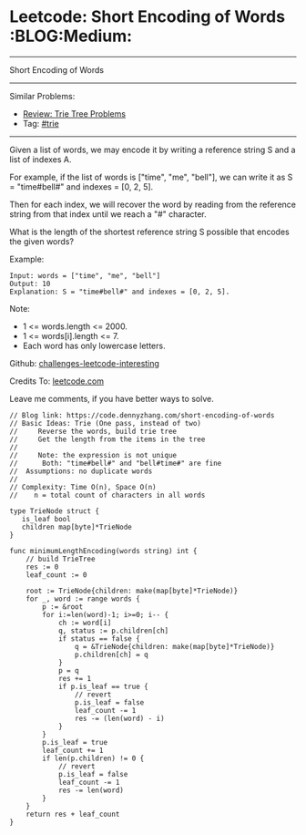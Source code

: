 # Leetcode: Short Encoding of Words     :BLOG:Medium:


---

Short Encoding of Words  

---

Similar Problems:  
-   [Review: Trie Tree Problems](https://code.dennyzhang.com/review-trie)
-   Tag: [#trie](https://code.dennyzhang.com/tag/trie)

---

Given a list of words, we may encode it by writing a reference string S and a list of indexes A.  

For example, if the list of words is ["time", "me", "bell"], we can write it as S = "time#bell#" and indexes = [0, 2, 5].  

Then for each index, we will recover the word by reading from the reference string from that index until we reach a "#" character.  

What is the length of the shortest reference string S possible that encodes the given words?  

Example:  

    Input: words = ["time", "me", "bell"]
    Output: 10
    Explanation: S = "time#bell#" and indexes = [0, 2, 5].

Note:  

-   1 <= words.length <= 2000.
-   1 <= words[i].length <= 7.
-   Each word has only lowercase letters.

Github: [challenges-leetcode-interesting](https://github.com/DennyZhang/challenges-leetcode-interesting/tree/master/short-encoding-of-words)  

Credits To: [leetcode.com](https://leetcode.com/problems/short-encoding-of-words/description/)  

Leave me comments, if you have better ways to solve.  

    // Blog link: https://code.dennyzhang.com/short-encoding-of-words
    // Basic Ideas: Trie (One pass, instead of two)
    //     Reverse the words, build trie tree
    //     Get the length from the items in the tree
    //
    //     Note: the expression is not unique
    //      Both: "time#bell#" and "bell#time#" are fine
    //  Assumptions: no duplicate words
    //
    // Complexity: Time O(n), Space O(n)
    //    n = total count of characters in all words
    
    type TrieNode struct {
       is_leaf bool
       children map[byte]*TrieNode
    }
    
    func minimumLengthEncoding(words string) int {
        // build TrieTree
        res := 0
        leaf_count := 0
    
        root := TrieNode{children: make(map[byte]*TrieNode)}
        for _, word := range words {
            p := &root
            for i:=len(word)-1; i>=0; i-- {
                ch := word[i]
                q, status := p.children[ch]
                if status == false {
                    q = &TrieNode{children: make(map[byte]*TrieNode)}
                    p.children[ch] = q
                }
                p = q
                res += 1
                if p.is_leaf == true {
                    // revert
                    p.is_leaf = false
                    leaf_count -= 1
                    res -= (len(word) - i)
                }
            }
            p.is_leaf = true
            leaf_count += 1
            if len(p.children) != 0 {
                // revert
                p.is_leaf = false
                leaf_count -= 1
                res -= len(word)
            }
        }
        return res + leaf_count
    }